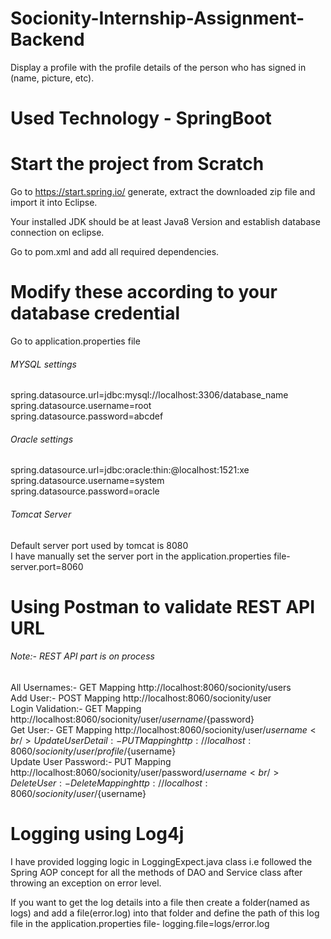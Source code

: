 # Socionity-Internship-Assignment-Backend
Display a profile with the profile details of the person who has signed in (name, picture, etc).

# Used Technology - SpringBoot

# Start the project from Scratch
Go to https://start.spring.io/  generate, extract the downloaded zip file and import it into Eclipse. <br/>

Your installed JDK should be at least Java8 Version and establish database connection on eclipse. <br/>

Go to pom.xml and add all required dependencies.

# Modify these according to your database credential
Go to application.properties file
###### MYSQL settings
spring.datasource.url=jdbc:mysql://localhost:3306/database_name <br/>
spring.datasource.username=root <br/>
spring.datasource.password=abcdef
###### Oracle settings
spring.datasource.url=jdbc:oracle:thin:@localhost:1521:xe <br/>
spring.datasource.username=system <br/>
spring.datasource.password=oracle
###### Tomcat Server
Default server port used by tomcat is 8080 <br/>
I have manually set the server port in the application.properties file- server.port=8060

# Using Postman to validate REST API URL

###### Note:- REST API part is on process
All Usernames:- GET Mapping http://localhost:8060/socionity/users <br/>
Add User:- POST Mapping http://localhost:8060/socionity/user <br/>
Login Validation:- GET Mapping http://localhost:8060/socionity/user/${username}/${password} <br/>
Get User:- GET Mapping http://localhost:8060/socionity/user/${username} <br/>
Update User Detail:- PUT Mapping http://localhost:8060/socionity/user/profile/${username} <br/>
Update User Password:- PUT Mapping http://localhost:8060/socionity/user/password/${username} <br/>
Delete User:- Delete Mapping http://localhost:8060/socionity/user/${username} <br/>

# Logging using Log4j
I have provided logging logic in LoggingExpect.java class i.e followed the Spring AOP concept for all the methods of DAO and Service class after throwing an exception on error level. <br/>

If you want to get the log details into a file then create a folder(named as logs) and add a file(error.log) into that folder and define the path of this log file in the application.properties file- logging.file=logs/error.log
